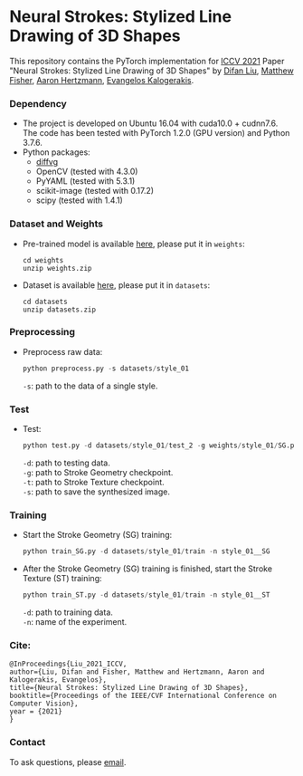 # Neural Strokes: Stylized Line Drawing of 3D Shapes

This repository contains the PyTorch implementation for [ICCV 2021](http://iccv2021.thecvf.com/) Paper "Neural Strokes: Stylized Line Drawing of 3D Shapes" by [Difan Liu](https://people.cs.umass.edu/~dliu/), [Matthew Fisher](https://techmatt.github.io/), [Aaron Hertzmann](https://www.dgp.toronto.edu/~hertzman/), [Evangelos Kalogerakis](https://people.cs.umass.edu/~kalo/).

### Dependency
- The project is developed on Ubuntu 16.04 with cuda10.0 + cudnn7.6. The code has been tested with PyTorch 1.2.0 (GPU version) and Python 3.7.6. 
- Python packages:
    - [diffvg](https://github.com/BachiLi/diffvg)
    - OpenCV (tested with 4.3.0)
    - PyYAML (tested with 5.3.1)
    - scikit-image (tested with 0.17.2)
    - scipy (tested with 1.4.1)

### Dataset and Weights
- Pre-trained model is available [here](https://www.dropbox.com/s/i5vvs4i0ook1fll/weights.zip?dl=0), please put it in `weights`:
    ```
    cd weights
    unzip weights.zip
    ```

- Dataset is available [here](https://www.dropbox.com/s/c8hlnumiys4b5yf/datasets.zip?dl=0), please put it in `datasets`:
    ```
    cd datasets
    unzip datasets.zip
    ```

### Preprocessing
- Preprocess raw data:
    ```python
    python preprocess.py -s datasets/style_01
    ```
   `-s`: path to the data of a single style.

### Test
- Test:
    ```python
   python test.py -d datasets/style_01/test_2 -g weights/style_01/SG.pth -t weights/style_01/ST.pth -s results/style_01__test_2.png
    ```
   `-d`: path to testing data.\
   `-g`: path to Stroke Geometry checkpoint.\
   `-t`: path to Stroke Texture checkpoint.\
   `-s`: path to save the synthesized image.
### Training
- Start the Stroke Geometry (SG) training:
    ```python
    python train_SG.py -d datasets/style_01/train -n style_01__SG
    ```
- After the Stroke Geometry (SG) training is finished, start the Stroke Texture (ST) training:
    ```python
    python train_ST.py -d datasets/style_01/train -n style_01__ST
    ```
   `-d`: path to training data.\
   `-n`: name of the experiment.
   
### Cite:
```
@InProceedings{Liu_2021_ICCV,
author={Liu, Difan and Fisher, Matthew and Hertzmann, Aaron and Kalogerakis, Evangelos},
title={Neural Strokes: Stylized Line Drawing of 3D Shapes},
booktitle={Proceedings of the IEEE/CVF International Conference on Computer Vision},
year = {2021}
}
```

### Contact
To ask questions, please [email](mailto:dliu@cs.umass.edu).
